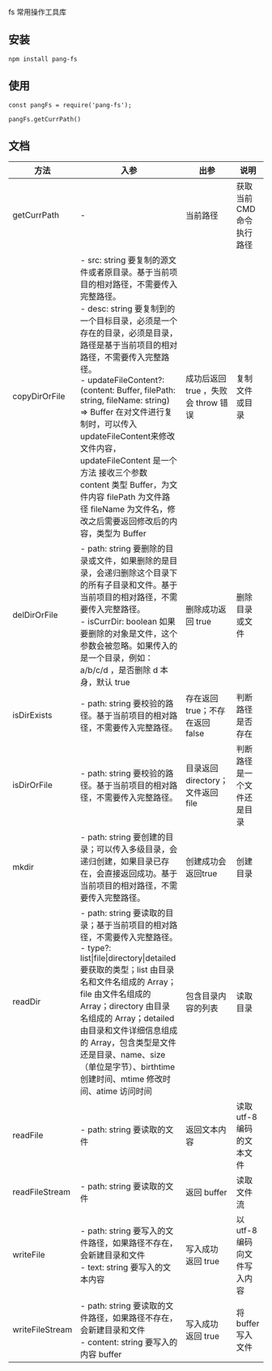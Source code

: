fs 常用操作工具库

## 安装

```
npm install pang-fs
```

## 使用

```
const pangFs = require('pang-fs');

pangFs.getCurrPath()
```

## 文档

| 方法            | 入参                                                         | 出参                                | 说明                        |
| --------------- | ------------------------------------------------------------ | ----------------------------------- | --------------------------- |
| getCurrPath     | -                                                            | 当前路径                            | 获取当前CMD命令执行路径     |
| copyDirOrFile   | - src: string 要复制的源文件或者原目录。基于当前项目的相对路径，不需要传入完整路径。<br />- desc: string 要复制到的一个目标目录，必须是一个存在的目录，必须是目录，路径是基于当前项目的相对路径，不需要传入完整路径。<br />- updateFileContent?: (content: Buffer, filePath: string, fileName: string) => Buffer 在对文件进行复制时，可以传入updateFileContent来修改文件内容，updateFileContent 是一个方法 接收三个参数 content 类型 Buffer，为文件内容 filePath 为文件路径 fileName 为文件名，修改之后需要返回修改后的内容，类型为 Buffer | 成功后返回 true ，失败会 throw 错误 | 复制文件或目录              |
| delDirOrFile    | - path: string 要删除的目录或文件，如果删除的是目录，会递归删除这个目录下的所有子目录和文件。基于当前项目的相对路径，不需要传入完整路径。<br />- isCurrDir: boolean 如果要删除的对象是文件，这个参数会被忽略。如果传入的是一个目录，例如：a/b/c/d ，是否删除 d 本身，默认 true | 删除成功返回 true                   | 删除目录或文件              |
| isDirExists     | - path: string 要校验的路径。基于当前项目的相对路径，不需要传入完整路径。 | 存在返回 true；不存在返回 false     | 判断路径是否存在            |
| isDirOrFile     | - path: string 要校验的路径。基于当前项目的相对路径，不需要传入完整路径。 | 目录返回 directory；文件返回 file   | 判断路径是一个文件还是目录  |
| mkdir           | - path: string 要创建的目录；可以传入多级目录，会递归创建，如果目录已存在，会直接返回成功。基于当前项目的相对路径，不需要传入完整路径。 | 创建成功会返回true                  | 创建目录                    |
| readDir         | - path: string 要读取的目录；基于当前项目的相对路径，不需要传入完整路径。<br />- type?: list\|file\|directory\|detailed 要获取的类型；list 由目录名和文件名组成的 Array；file 由文件名组成的 Array；directory 由目录名组成的 Array；detailed 由目录和文件详细信息组成的 Array，包含类型是文件还是目录、name、size（单位是字节）、birthtime 创建时间、mtime 修改时间、atime 访问时间 | 包含目录内容的列表                  | 读取目录                    |
| readFile        | - path: string 要读取的文件                                  | 返回文本内容                        | 读取 utf-8 编码的文本文件   |
| readFileStream  | - path: string 要读取的文件                                  | 返回 buffer                         | 读取文件流                  |
| writeFile       | - path: string 要写入的文件路径，如果路径不存在，会新建目录和文件<br />- text: string 要写入的文本内容 | 写入成功 返回 true                  | 以 utf-8 编码向文件写入内容 |
| writeFileStream | - path: string 要读取的文件路径，如果路径不存在，会新建目录和文件<br />- content: string 要写入的内容 buffer | 写入成功 返回 true                  | 将 buffer 写入文件          |

